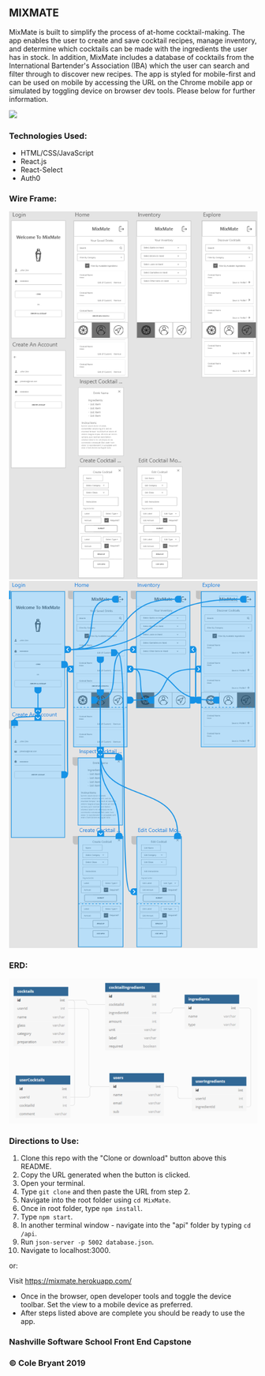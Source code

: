 ## MIXMATE

MixMate is built to simplify the process of at-home cocktail-making. The app enables the user to create and save cocktail recipes, manage inventory, and determine which cocktails can be made with the ingredients the user has in stock. In addition, MixMate includes a database of cocktails from the International Bartender's Association (IBA) which the user can search and filter through to discover new recipes. The app is styled for mobile-first and can be used on mobile by accessing the URL on the Chrome mobile app or simulated by toggling device on browser dev tools. Please below for further information.

![](MixMateClip.gif)

### Technologies Used:

- HTML/CSS/JavaScript
- React.js
- React-Select
- Auth0

### Wire Frame:

![](wireFrame.PNG)
![](wireFrameArrows.PNG)

### ERD:

![](mixMateERD.PNG)

### Directions to Use:

1. Clone this repo with the "Clone or download" button above this README.
1. Copy the URL generated when the button is clicked.
1. Open your terminal.
1. Type `git clone` and then paste the URL from step 2.
1. Navigate into the root folder using `cd MixMate`.
1. Once in root folder, type `npm install`.
1. Type `npm start`.
1. In another terminal window - navigate into the "api" folder by typing `cd /api`.
1. Run `json-server -p 5002 database.json`.
1. Navigate to localhost:3000.

or:

Visit https://mixmate.herokuapp.com/

* Once in the browser, open developer tools and toggle the device toolbar. Set the view to a mobile device as preferred.
* After steps listed above are complete you should be ready to use the app.

### Nashville Software School Front End Capstone
### &copy; Cole Bryant 2019


